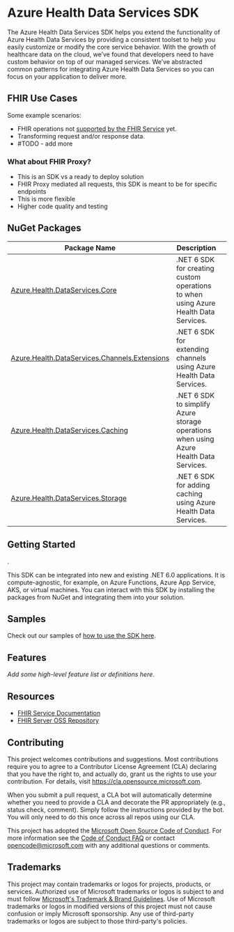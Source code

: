 # Azure Health Data Services SDK

The Azure Health Data Services SDK helps you extend the functionality of Azure Health Data Services by providing a consistent toolset to help you easily customize or modify the core service behavior. With the growth of healthcare data on the cloud, we’ve found that developers need to have custom behavior on top of our managed services. We’ve abstracted common patterns for integrating Azure Health Data Services so you can focus on your application to deliver more.

## FHIR Use Cases

Some example scenarios:

- FHIR operations not [supported by the FHIR Service](https://docs.microsoft.com/azure/healthcare-apis/fhir/fhir-features-supported#extended-operations) yet.
- Transforming request and/or response data.
- #TODO - add more

### What about FHIR Proxy? 

- This is an SDK vs a ready to deploy solution 
- FHIR Proxy mediated all requests, this SDK is meant to be for specific endpoints 
- This is more flexible  
- Higher code quality and testing 

## NuGet Packages

| Package Name | Description | |
| --- | --- | --- |
| [Azure.Health.DataServices.Core](https://www.nuget.org/packages/Microsoft.Health.DataServices.Core/) | .NET 6 SDK for creating custom operations to when using Azure Health Data Services. |
| [Azure.Health.DataServices.Channels.Extensions](https://www.nuget.org/packages/Microsoft.Health.DataServices.Channels.Extensions/) | .NET 6 SDK for extending channels using Azure Health Data Services. |
| [Azure.Health.DataServices.Caching](https://www.nuget.org/packages/Microsoft.Health.DataServices.Caching/) | .NET 6 SDK to simplify Azure storage operations when using Azure Health Data Services. |
| [Azure.Health.DataServices.Storage](https://www.nuget.org/packages/Microsoft.Health.DataServices.Storage/) | .NET 6 SDK for adding caching using Azure Health Data Services. |

## Getting Started

<Link to quickstart or some basic guide for those who aren’t patient>. 

This SDK can be integrated into new and existing .NET 6.0 applications. It is compute-agnostic, for example, on Azure Functions, Azure App Service, AKS, or virtual machines. You can interact with this SDK by installing the packages from NuGet and integrating them into your solution.  

## Samples

Check out our samples of [how to use the SDK here](./samples/README.md).

## Features

*Add some high-level feature list or definitions here*.

## Resources

- [FHIR Service Documentation](https://docs.microsoft.com/azure/healthcare-apis/fhir/overview)
- [FHIR Server OSS Repository](https://github.com/microsoft/fhir-server)

## Contributing

This project welcomes contributions and suggestions.  Most contributions require you to agree to a
Contributor License Agreement (CLA) declaring that you have the right to, and actually do, grant us
the rights to use your contribution. For details, visit https://cla.opensource.microsoft.com.

When you submit a pull request, a CLA bot will automatically determine whether you need to provide
a CLA and decorate the PR appropriately (e.g., status check, comment). Simply follow the instructions
provided by the bot. You will only need to do this once across all repos using our CLA.

This project has adopted the [Microsoft Open Source Code of Conduct](https://opensource.microsoft.com/codeofconduct/).
For more information see the [Code of Conduct FAQ](https://opensource.microsoft.com/codeofconduct/faq/) or
contact [opencode@microsoft.com](mailto:opencode@microsoft.com) with any additional questions or comments.

## Trademarks

This project may contain trademarks or logos for projects, products, or services. Authorized use of Microsoft 
trademarks or logos is subject to and must follow 
[Microsoft's Trademark & Brand Guidelines](https://www.microsoft.com/en-us/legal/intellectualproperty/trademarks/usage/general).
Use of Microsoft trademarks or logos in modified versions of this project must not cause confusion or imply Microsoft sponsorship.
Any use of third-party trademarks or logos are subject to those third-party's policies.
